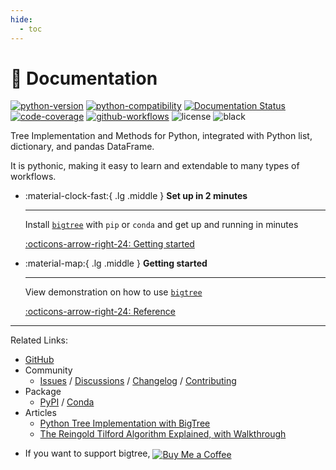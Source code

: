 ```yaml
---
hide:
  - toc
---
```


# 🌳 Documentation

[![python-version](https://badge.fury.io/py/bigtree.svg "python-version")](https://badge.fury.io/py/bigtree)
[![python-compatibility](https://img.shields.io/pypi/pyversions/bigtree.svg "python-compatibility")](https://pypi.python.org/pypi/bigtree)
[![Documentation Status](https://readthedocs.org/projects/bigtree/badge/?version=latest "Documentation Status")](https://bigtree.readthedocs.io/en/latest/?badge=latest)
[![code-coverage](https://codecov.io/github/kayjan/bigtree/branch/master/graph/badge.svg?token=O5gyTsGIiw "code-coverage")](https://codecov.io/gh/kayjan/bigtree)
[![github-workflows](https://github.com/kayjan/bigtree/actions/workflows/pytest.yml/badge.svg "github-workflows")](https://github.com/kayjan/bigtree/actions/workflows/pytest.yml)
![license](https://img.shields.io/static/v1?label=license&message=MIT&color=blue "license")
![black](https://img.shields.io/static/v1?label=style&message=black&color=black "black")

Tree Implementation and Methods for Python, integrated with Python list, dictionary, and pandas DataFrame.

It is pythonic, making it easy to learn and extendable to many types of workflows.

<div class="grid cards" markdown>

- :material-clock-fast:{ .lg .middle } __Set up in 2 minutes__

    ---
    Install [`bigtree`](#) with `pip` or `conda` and get up
    and running in minutes

    [:octicons-arrow-right-24: Getting started](install.md)

- :material-map:{ .lg .middle } __Getting started__

    ---
    View demonstration on how to use [`bigtree`](#)

    [:octicons-arrow-right-24: Reference](demo/index.md)

</div>

-----

Related Links:

- [GitHub](https://github.com/kayjan/bigtree/)
- Community
  - [Issues](https://github.com/kayjan/bigtree/issues)
  / [Discussions](https://github.com/kayjan/bigtree/discussions)
  / [Changelog](changelog.md)
  / [Contributing](contributing.md)
- Package
  - [PyPI](https://pypi.org/project/bigtree/)
  / [Conda](https://anaconda.org/conda-forge/bigtree)
- Articles
  - [Python Tree Implementation with BigTree](https://towardsdatascience.com/python-tree-implementation-with-bigtree-13cdabd77adc#245a-94ae81f0b3f1)
  - [The Reingold Tilford Algorithm Explained, with Walkthrough](https://towardsdatascience.com/reingold-tilford-algorithm-explained-with-walkthrough-be5810e8ed93?sk=2db8e10398cee76c486c4b06b0b33322)
- <div><p>If you want to support bigtree, <a href="https://www.buymeacoffee.com/kayjan"><img src="https://img.shields.io/badge/Buy_Me_A_Coffee-FFDD00?style=for-the-badge&logo=buy-me-a-coffee&logoColor=black" alt="Buy Me a Coffee" style="vertical-align:middle"></a></p></div>
